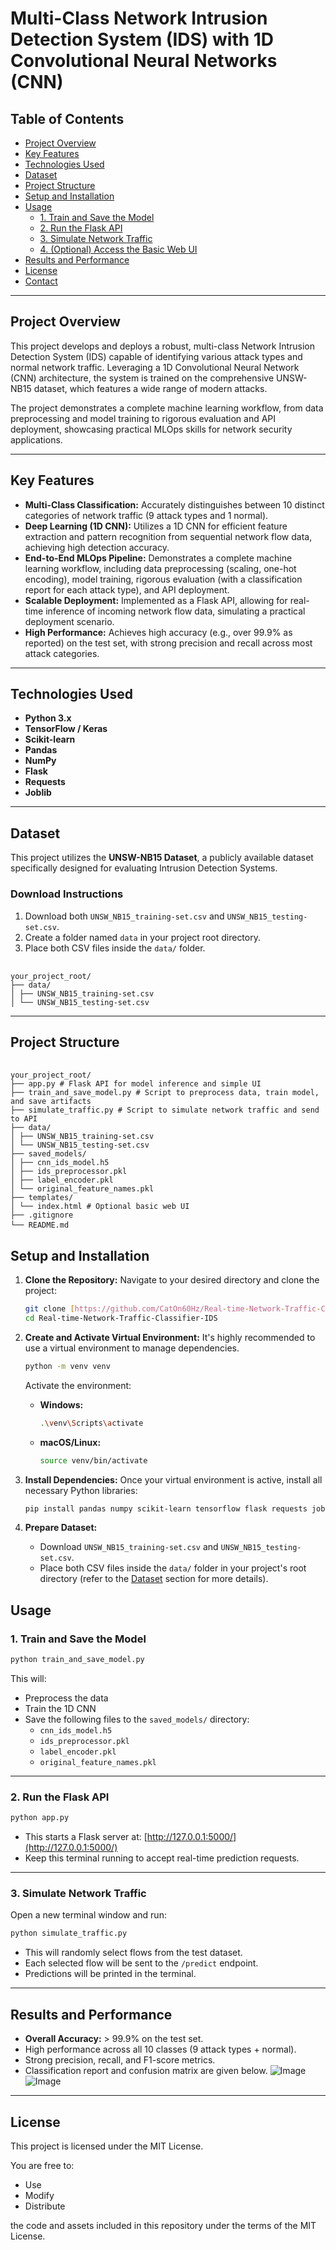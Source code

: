 # Multi-Class Network Intrusion Detection System (IDS) with 1D Convolutional Neural Networks (CNN)

## Table of Contents

- [Project Overview](#project-overview)
- [Key Features](#key-features)
- [Technologies Used](#technologies-used)
- [Dataset](#dataset)
- [Project Structure](#project-structure)
- [Setup and Installation](#setup-and-installation)
- [Usage](#usage)
  - [1. Train and Save the Model](#1-train-and-save-the-model)
  - [2. Run the Flask API](#2-run-the-flask-api)
  - [3. Simulate Network Traffic](#3-simulate-network-traffic)
  - [4. (Optional) Access the Basic Web UI](#4-optional-access-the-basic-web-ui)
- [Results and Performance](#results-and-performance)
- [License](#license)
- [Contact](#contact)

---

## Project Overview

This project develops and deploys a robust, multi-class Network Intrusion Detection System (IDS) capable of identifying various attack types and normal network traffic. Leveraging a 1D Convolutional Neural Network (CNN) architecture, the system is trained on the comprehensive UNSW-NB15 dataset, which features a wide range of modern attacks.

The project demonstrates a complete machine learning workflow, from data preprocessing and model training to rigorous evaluation and API deployment, showcasing practical MLOps skills for network security applications.

---

## Key Features

- **Multi-Class Classification:** Accurately distinguishes between 10 distinct categories of network traffic (9 attack types and 1 normal).
- **Deep Learning (1D CNN):** Utilizes a 1D CNN for efficient feature extraction and pattern recognition from sequential network flow data, achieving high detection accuracy.
- **End-to-End MLOps Pipeline:** Demonstrates a complete machine learning workflow, including data preprocessing (scaling, one-hot encoding), model training, rigorous evaluation (with a classification report for each attack type), and API deployment.
- **Scalable Deployment:** Implemented as a Flask API, allowing for real-time inference of incoming network flow data, simulating a practical deployment scenario.
- **High Performance:** Achieves high accuracy (e.g., over 99.9% as reported) on the test set, with strong precision and recall across most attack categories.

---

## Technologies Used

- **Python 3.x**
- **TensorFlow / Keras**
- **Scikit-learn**
- **Pandas**
- **NumPy**
- **Flask**
- **Requests**
- **Joblib**

---

## Dataset

This project utilizes the **UNSW-NB15 Dataset**, a publicly available dataset specifically designed for evaluating Intrusion Detection Systems.

### Download Instructions

1. Download both `UNSW_NB15_training-set.csv` and `UNSW_NB15_testing-set.csv`.
2. Create a folder named `data` in your project root directory.
3. Place both CSV files inside the `data/` folder.

<pre> <code>
your_project_root/
├── data/
│ ├── UNSW_NB15_training-set.csv
│ └── UNSW_NB15_testing-set.csv
</code></pre>

---

## Project Structure

<pre> <code>
your_project_root/
├── app.py # Flask API for model inference and simple UI
├── train_and_save_model.py # Script to preprocess data, train model, and save artifacts
├── simulate_traffic.py # Script to simulate network traffic and send to API
├── data/
│ ├── UNSW_NB15_training-set.csv
│ └── UNSW_NB15_testing-set.csv
├── saved_models/
│ ├── cnn_ids_model.h5
│ ├── ids_preprocessor.pkl
│ ├── label_encoder.pkl
│ └── original_feature_names.pkl
├── templates/
│ └── index.html # Optional basic web UI
├── .gitignore
└── README.md </code> </pre>
## Setup and Installation

1.  **Clone the Repository:**
    Navigate to your desired directory and clone the project:
    ```bash
    git clone [https://github.com/CatOn60Hz/Real-time-Network-Traffic-Classifier-IDS.git](https://github.com/CatOn60Hz/Real-time-Network-Traffic-Classifier-IDS.git)
    cd Real-time-Network-Traffic-Classifier-IDS
    ```

2.  **Create and Activate Virtual Environment:**
    It's highly recommended to use a virtual environment to manage dependencies.
    ```bash
    python -m venv venv
    ```
    Activate the environment:
    * **Windows:**
        ```bash
        .\venv\Scripts\activate
        ```
    * **macOS/Linux:**
        ```bash
        source venv/bin/activate
        ```

3.  **Install Dependencies:**
    Once your virtual environment is active, install all necessary Python libraries:
    ```bash
    pip install pandas numpy scikit-learn tensorflow flask requests joblib
    ```

4.  **Prepare Dataset:**
    * Download `UNSW_NB15_training-set.csv` and `UNSW_NB15_testing-set.csv`.
    * Place both CSV files inside the `data/` folder in your project's root directory (refer to the [Dataset](#dataset) section for more details).


## Usage

### 1. Train and Save the Model

```sh
python train_and_save_model.py
```

This will:
- Preprocess the data
- Train the 1D CNN
- Save the following files to the `saved_models/` directory:
  - `cnn_ids_model.h5`
  - `ids_preprocessor.pkl`
  - `label_encoder.pkl`
  - `original_feature_names.pkl`

---

### 2. Run the Flask API

```sh
python app.py
```

- This starts a Flask server at: [http://127.0.0.1:5000/](http://127.0.0.1:5000/)
- Keep this terminal running to accept real-time prediction requests.

---

### 3. Simulate Network Traffic

Open a new terminal window and run:

```sh
python simulate_traffic.py
```

- This will randomly select flows from the test dataset.
- Each selected flow will be sent to the `/predict` endpoint.
- Predictions will be printed in the terminal.

---

## Results and Performance

- **Overall Accuracy:** > 99.9% on the test set.
- High performance across all 10 classes (9 attack types + normal).
- Strong precision, recall, and F1-score metrics.
- Classification report and confusion matrix are given below.
![Image](https://github.com/user-attachments/assets/6465958c-102d-4d9f-8c38-760b3a2c78ff)
![Image](https://github.com/user-attachments/assets/af3fe0b3-fdb1-43bd-aca4-7957a66ab0a1)
---

## License

This project is licensed under the MIT License.

You are free to:
- Use
- Modify
- Distribute

the code and assets included in this repository under the terms of the MIT License.


